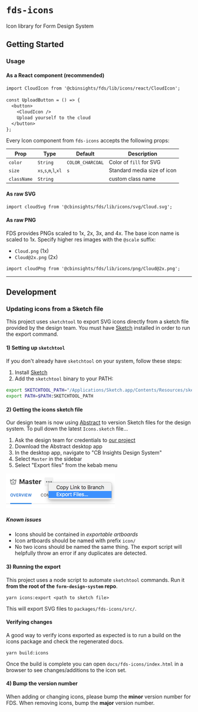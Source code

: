 # `fds-icons`
Icon library for Form Design System

## Getting Started

### Usage

#### As a React component (recommended)
```
import CloudIcon from '@cbinsights/fds/lib/icons/react/CloudIcon';

const UploadButton = () => {
  <button>
    <CloudIcon />
    Upload yourself to the cloud
  </button>
};
```

Every Icon component from `fds-icons` accepts the following props:

Prop        | Type     | Default | Description
----------- | -------- | ------- | -----------------
`color`     | `String` | `COLOR_CHARCOAL` | Color of `fill` for SVG
`size`      | `xs`,`s`,`m`,`l`,`xl` | `s` | Standard media size of icon
`className` | `String` |         | custom class name

#### As raw SVG
```
import cloudSvg from '@cbinsights/fds/lib/icons/svg/Cloud.svg';
```

#### As raw PNG

FDS provides PNGs scaled to 1x, 2x, 3x, and 4x.
The base icon name is scaled to 1x. Specify higher res images with the `@scale` suffix:

- `Cloud.png` (1x)
- `Cloud@2x.png` (2x)

```
import cloudPng from '@cbinsights/fds/lib/icons/png/Cloud@2x.png';
```


------

## Development

### Updating icons from a Sketch file
This project uses `sketchtool` to export SVG icons directly from a sketch file provided by the design team. You must have [Sketch](https://www.sketchapp.com/) installed in order to run the export command.

#### 1) Setting up `sketchtool`
If you don't already have `sketchtool` on your system, follow these steps:

1. Install [Sketch](https://www.sketchapp.com/)
2. Add the `sketchtool` binary to your PATH:

```bash
export SKETCHTOOL_PATH="/Applications/Sketch.app/Contents/Resources/sketchtool/bin"
export PATH=$PATH:SKETCHTOOL_PATH
```

#### 2) Getting the icons sketch file
Our design team is now using [Abstract](https://app.goabstract.com/organizations/0bd48624-8826-4447-a082-1957932b89b8/projects)
to version Sketch files for the design system. To pull down the latest `Icons.sketch` file...

1. Ask the design team for credentials to [our project](https://app.goabstract.com/organizations/0bd48624-8826-4447-a082-1957932b89b8/projects)
2. Download the Abstract desktop app
3. In the desktop app, navigate to "CB Insights Design System"
4. Select `Master` in the sidebar
5. Select "Export files" from the kebab menu

![export files menu selection](./readme-img-abstract.png)

##### Known issues
- Icons should be contained in _exportable artboards_
- Icon artboards should be named with prefix `icon/`
- No two icons should be named the same thing. The export script will helpfully
  throw an error if any duplicates are detected.

#### 3) Running the export
This project uses a node script to automate `sketchtool` commands.
Run it **from the root of the `form-design-system` repo**.

```
yarn icons:export <path to sketch file>
```

This will export SVG files to `packages/fds-icons/src/`.

#### Verifying changes
A good way to verify icons exported as expected is to run a build on the icons package and check the regenerated docs.

```
yarn build:icons
```

Once the build is complete you can open `docs/fds-icons/index.html` in a browser to see
changes/additions to the icon set.

#### 4) Bump the version number
When adding or changing icons, please bump the **minor** version number for FDS. When removing
icons, bump the **major** version number.
